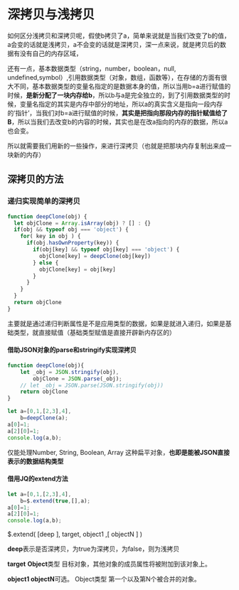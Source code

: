 # 深拷贝与浅拷贝

如何区分浅拷贝和深拷贝呢，假使b拷贝了a，简单来说就是当我们改变了b的值，a会变的话就是浅拷贝，a不会变的话就是深拷贝，深一点来说，就是拷贝后的数据有没有自己的内存区域，

还有一点，基本数据类型（string，number，boolean，null, undefined,symbol）,引用数据类型（对象，数组，函数等），在存储的方面有很大不同，基本数据类型的变量名指定的是数据本身的值，所以当用b=a进行赋值的时候，**是新分配了一块内存给b**，所以b与a是完全独立的，到了引用数据类型的时候，变量名指定的其实是内存中部分的地址，所以a的真实含义是指向一段内存的‘指针’，当我们对b=a进行赋值的时候，**其实是把指向那段内存的指针赋值给了B**，所以当我们去改变b的内容的时候，其实也是在改a指向的内存的数据，所以a也会变。



所以就需要我们用新的一些操作，来进行深拷贝（也就是把那块内存复制出来成一块新的内存）





## 深拷贝的方法

### 递归实现简单的深拷贝

```js
function deepClone(obj) {
  let objClone = Array.isArray(obj) ? [] : {}
  if(obj && typeof obj === 'object') {
    for( key in obj ) {
      if(obj.hasOwnProperty(key)) {
        if(obj[key] && typeof obj[key] === 'object') {
          objClone[key] = deepClone(obj[key])
        } else {
          objClone[key] = obj[key] 
        }
      }
    } 
  }
  return objClone
}
```

主要就是通过递归判断属性是不是应用类型的数据，如果是就进入递归，如果是基础类型，就直接赋值（基础类型赋值是直接开辟新内存区的）



#### 借助JSON对象的parse和stringify实现深拷贝

```js
function deepClone(obj){
    let _obj = JSON.stringify(obj),
        objClone = JSON.parse(_obj);
    // let _obj = JSON.parse(JSON.stringify(obj)) 
    return objClone
}  

let a=[0,1,[2,3],4],
    b=deepClone(a);
a[0]=1;
a[2][0]=1;
console.log(a,b);
```



仅能处理Number, String, Boolean, Array 这种扁平对象，**也即是能被JSON直接表示的数据结构类型**



#### 借用JQ的extend方法



```js
let a=[0,1,[2,3],4],
    b=$.extend(true,[],a);
a[0]=1;
a[2][0]=1;
console.log(a,b);
```

$\.extend( [deep ], target, object1 ,[ objectN ] )

**deep**表示是否深拷贝，为true为深拷贝，为false，则为浅拷贝

**target** **Object**类型 目标对象，其他对象的成员属性将被附加到该对象上。

**object1 objectN**可选。 Object类型 第一个以及第N个被合并的对象。 